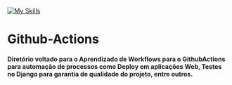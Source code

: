 [![My Skills](https://skillicons.dev/icons?i=githubactions)](https://skillicons.dev)
# Github-Actions
#### Diretório voltado para o Aprendizado de Workflows para o GithubActions para automação de processos como Deploy em aplicações Web, Testes no Django para garantia de qualidade do projeto, entre outros.
